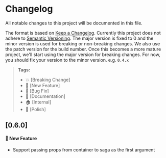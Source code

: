 # Changelog
All notable changes to this project will be documented in this file.

The format is based on [Keep a Changelog](http://keepachangelog.com/en/1.0.0/). Currently this project does not adhere to [Semantic Versioning](http://semver.org/spec/v2.0.0.html). The major version is fixed to 0 and the minor version is used for breaking or non-breaking changes. We also use the patch version for the build number. Once this becomes a more mature project, we'll start using the major version for breaking changes. For now, you should fix your version to the minor version. e.g. `0.4.x`

> **Tags:**
> - :boom:       [Breaking Change]
> - :rocket:     [New Feature]
> - :bug:        [Bug Fix]
> - :memo:       [Documentation]
> - :house:      [Internal]
> - :nail_care:  [Polish]

## [0.6.0]
#### :rocket: New Feature
- Support passing props from container to saga as the first argument

